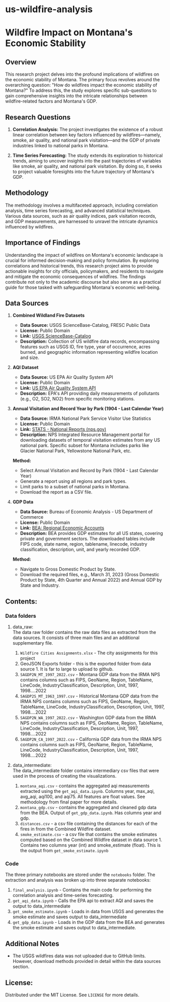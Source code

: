 # us-wildfire-analysis
# Wildfire Impact on Montana's Economic Stability

## Overview

This research project delves into the profound implications of wildfires on the economic stability of Montana. The primary focus revolves around the overarching question: "How do wildfires impact the economic stability of Montana?" To address this, the study explores specific sub-questions to gain comprehensive insights into the intricate relationships between wildfire-related factors and Montana's GDP.

## Research Questions

1. **Correlation Analysis:** The project investigates the existence of a robust linear correlation between key factors influenced by wildfires—namely, smoke, air quality, and national park visitation—and the GDP of private industries linked to national parks in Montana.

2. **Time Series Forecasting:** The study extends its exploration to historical trends, aiming to uncover insights into the past trajectories of variables like smoke, air quality, and national park visitation. By doing so, it seeks to project valuable foresights into the future trajectory of Montana's GDP.

## Methodology

The methodology involves a multifaceted approach, including correlation analysis, time series forecasting, and advanced statistical techniques. Various data sources, such as air quality indices, park visitation records, and GDP measurements, are harnessed to unravel the intricate dynamics influenced by wildfires.

## Importance of Findings

Understanding the impact of wildfires on Montana's economic landscape is crucial for informed decision-making and policy formulation. By exploring correlations and historical trends, this research project aims to provide actionable insights for city officials, policymakers, and residents to navigate and mitigate the economic consequences of wildfires. The findings contribute not only to the academic discourse but also serve as a practical guide for those tasked with safeguarding Montana's economic well-being.



## Data Sources
1. **Combined Wildland Fire Datasets**
   - **Data Source:** USGS ScienceBase-Catalog, FRESC Public Data
   - **License:** Public Domain
   - **Link:** [USGS ScienceBase-Catalog](https://www.sciencebase.gov/catalog/item/61aa537dd34eb622f699df81)
   - **Description:** Collection of US wildfire data records, encompassing features such as USGS ID, fire type, year of occurrence, acres burned, and geographic information representing wildfire location and size.

2. **AQI Dataset**
   - **Data Source:** US EPA Air Quality System API
   - **License:** Public Domain
   - **Link:** [US EPA Air Quality System API](https://aqs.epa/data/api)
   - **Description:** EPA's API providing daily measurements of pollutants (e.g., O2, SO2, NO2) from specific monitoring stations.

3. **Annual Visitation and Record Year by Park (1904 - Last Calendar Year)**
   - **Data Source:** IRMA National Park Service Visitor Use Statistics
   - **License:** Public Domain
   - **Link:** [STATS - National Reports (nps.gov)](nps.gov)
   - **Description:** NPS Integrated Resource Management portal for downloading datasets of temporal visitation estimates from any US national park. Specific subset for Montana includes parks like Glacier National Park, Yellowstone National Park, etc.

   **Method:**
   - Select Annual Visitation and Record by Park (1904 - Last Calendar Year)
   - Generate a report using all regions and park types.
   - Limit parks to a subset of national parks in Montana.
   - Download the report as a CSV file.

4. **GDP Data**
   - **Data Source:** Bureau of Economic Analysis - US Department of Commerce
   - **License:** Public Domain
   - **Link:** [BEA: Regional Economic Accounts](https://www.bea.gov/itable/iTable.cfm?ReqID=70&step=1#reqid=70&step=1&isuri=1)
   - **Description:** BEA provides GDP estimates for all US states, covering private and government sectors. The downloaded tables include FIPS code, state name, region, tablename, linecode, industry classification, description, unit, and yearly recorded GDP.

   **Method:**
   - Navigate to Gross Domestic Product by State.
   - Download the required files, e.g., March 31, 2023 (Gross Domestic Product by State, 4th Quarter and Annual 2022) and Annual GDP by State and Industry.
## Contents:
### Data folders
1. data_raw: <br>
The data raw folder contains the raw data files as extracted from the data sources. It consists of three main files and an additional supplementary file.
    1. `Wildfire Cities Assignments.xlsx` - The city assignments for this project
    2. GeoJSON Exports folder - this is the exported folder from data source 1. It is far to large to upload to github.
    3. `SAGDP2N_MT_1997_2022.csv` - Montana GDP data from the IRMA NPS contains columns such as FIPS, GeoName, Region, TableName, LineCode, IndustryClassification, Description, Unit, 1997, 1998....2022
    4. `SAGDP2S_MT_1963_1997.csv` - Historical Montana GDP data from the IRMA NPS contains columns such as FIPS, GeoName, Region, TableName, LineCode, IndustryClassification, Description, Unit, 1997, 1998....2022
    5. `SAGDP2N_WA_1997_2022.csv` - Washington GDP data from the IRMA NPS contains columns such as FIPS, GeoName, Region, TableName, LineCode, IndustryClassification, Description, Unit, 1997, 1998....2022
    6. `SAGDP2N_CA_1997_2022.csv` - California GDP data from the IRMA NPS contains columns such as FIPS, GeoName, Region, TableName, LineCode, IndustryClassification, Description, Unit, 1997, 1998....2022

2. data_intermediate: <br>
The data_intermediate folder contains intermediary csv files that were used in the process of creating the visualizations.
   1. `montana_aqi.csv` - contains the aggregated aqi measurements extracted using the `get_aqi_data.ipynb`. Columns year, max_aqi, avg_aqi, aqi100, and aqi75. All features are float values. See methodology from final paper for more details.
   2. `montana_gdp.csv` - contains the aggregated and cleaned gdp data from the BEA. Output of `get_gdp_data.ipynb`. Has columns year and gdp.
   3. `distances.csv` - a csv file containing the distances for each of the fires in from the Combined Wildfire dataset.
   4. `smoke_estimate.csv` - a csv file that contains the smoke estimates computed based on the Combined Wildfire dataset in data source 1. Contains two columns year (int) and smoke_estimate (float). This is the output from `get_smoke_estimate.ipynb`

### Code
The three primary notebooks are stored under the `notebooks` folder. The extraction and analysis was broken up into three separate notebooks:
1. `final_analysis.ipynb` - Contains the main code for performing the correlation analysis and time-series forecasting.
2. `get_aqi_data.ipynb` - Calls the EPA api to extract AQI and saves the output to data_intermediate
3. `get_smoke_estimate.ipynb` - Loads in data from USGS and generates the smoke estimate and saves output to data_intermediate
4. `get_gdp_data.ipynb` - Loads in the GDP data from the BEA and generates the smoke estimate and saves output to data_intermediate. 

## Additional Notes
- The USGS wildfires data was not uploaded due to GitHub limits. However, download methods provided in detail within the data sources section. 


## License:
Distributed under the MIT License. See `LICENSE` for more details.

